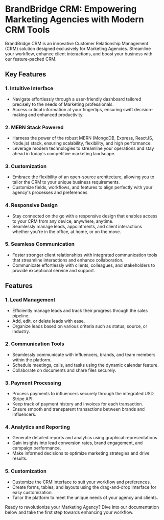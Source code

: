 # BrandBridge CRM: Empowering Marketing Agencies with Modern CRM Tools

BrandBridge CRM is an innovative Customer Relationship Management (CRM) solution designed exclusively for Marketing Agencies. Streamline your workflow, enhance client interactions, and boost your business with our feature-packed CRM.

## Key Features

### 1. Intuitive Interface
- Navigate effortlessly through a user-friendly dashboard tailored precisely to the needs of Marketing professionals.
- Access critical information at your fingertips, ensuring swift decision-making and enhanced productivity.

### 2. MERN Stack Powered
- Harness the power of the robust MERN (MongoDB, Express, ReactJS, Node.js) stack, ensuring scalability, flexibility, and high performance.
- Leverage modern technologies to streamline your operations and stay ahead in today's competitive marketing landscape.

### 3. Customization
- Embrace the flexibility of an open-source architecture, allowing you to tailor the CRM to your unique business requirements.
- Customize fields, workflows, and features to align perfectly with your agency's processes and preferences.

### 4. Responsive Design
- Stay connected on the go with a responsive design that enables access to your CRM from any device, anywhere, anytime.
- Seamlessly manage leads, appointments, and client interactions whether you're in the office, at home, or on the move.

### 5. Seamless Communication
- Foster stronger client relationships with integrated communication tools that streamline interactions and enhance collaboration.
- Communicate effortlessly with clients, colleagues, and stakeholders to provide exceptional service and support.

## Features

### 1. Lead Management
- Efficiently manage leads and track their progress through the sales pipeline.
- Add, edit, or delete leads with ease.
- Organize leads based on various criteria such as status, source, or industry.

### 2. Communication Tools
- Seamlessly communicate with influencers, brands, and team members within the platform.
- Schedule meetings, calls, and tasks using the dynamic calendar feature.
- Collaborate on documents and share files securely.

### 3. Payment Processing
- Process payments to influencers securely through the integrated USD Stripe API.
- Keep track of payment history and invoices for each transaction.
- Ensure smooth and transparent transactions between brands and influencers.

### 4. Analytics and Reporting
- Generate detailed reports and analytics using graphical representations.
- Gain insights into lead conversion rates, brand engagement, and campaign performance.
- Make informed decisions to optimize marketing strategies and drive results.

### 5. Customization
- Customize the CRM interface to suit your workflow and preferences.
- Create forms, tables, and layouts using the drag-and-drop interface for easy customization.
- Tailor the platform to meet the unique needs of your agency and clients.

Ready to revolutionize your Marketing Agency? Dive into our documentation below and take the first step towards enhancing your workflow.
